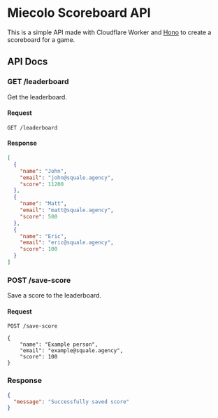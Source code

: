 # Miecolo Scoreboard API

This is a simple API made with Cloudflare Worker and [Hono](https://hono.dev) to create a scoreboard for a game.

## API Docs

### GET /leaderboard

Get the leaderboard.

#### Request

```http
GET /leaderboard
```

#### Response

```json
[
  {
    "name": "John",
    "email": "john@squale.agency",
    "score": 11200
  },
  {
    "name": "Matt",
    "email": "matt@squale.agency",
    "score": 500
  },
  {
    "name": "Eric",
    "email": "eric@squale.agency",
    "score": 100
  }
]
```

### POST /save-score

Save a score to the leaderboard.

#### Request

```http
POST /save-score

{
	"name": "Example person",
	"email": "example@squale.agency",
	"score": 100
}
```

### Response

```json
{
  "message": "Successfully saved score"
}
```
